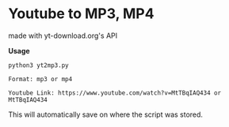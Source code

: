 # Youtube to MP3, MP4
made with yt-download.org's API


**Usage**
```
python3 yt2mp3.py

Format: mp3 or mp4

Youtube Link: https://www.youtube.com/watch?v=MtTBqIAQ434 or MtTBqIAQ434
```

This will automatically save on where the script was stored.
